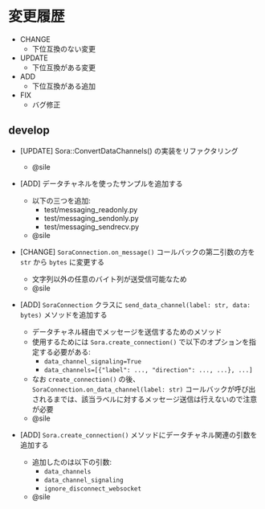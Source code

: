 # 変更履歴

- CHANGE
    - 下位互換のない変更
- UPDATE
    - 下位互換がある変更
- ADD
    - 下位互換がある追加
- FIX
    - バグ修正

## develop

- [UPDATE] Sora::ConvertDataChannels() の実装をリファクタリング

    - @sile
- [ADD] データチャネルを使ったサンプルを追加する
    - 以下の三つを追加:
        - test/messaging_readonly.py
        - test/messaging_sendonly.py
        - test/messaging_sendrecv.py
    - @sile
- [CHANGE] `SoraConnection.on_message()` コールバックの第二引数の方を `str` から `bytes` に変更する
    - 文字列以外の任意のバイト列が送受信可能なため
    - @sile
- [ADD] `SoraConnection` クラスに `send_data_channel(label: str, data: bytes)` メソッドを追加する
    - データチャネル経由でメッセージを送信するためのメソッド
    - 使用するためには `Sora.create_connection()` で以下のオプションを指定する必要がある:
        - `data_channel_signaling=True`
        - `data_channels=[{"label": ..., "direction": ..., ...}, ...]`
    - なお `create_connection()` の後、 `SoraConnection.on_data_channel(label: str)` コールバックが呼び出されるまでは、該当ラベルに対するメッセージ送信は行えないので注意が必要
    - @sile
- [ADD] `Sora.create_connection()` メソッドにデータチャネル関連の引数を追加する
    - 追加したのは以下の引数:
        - `data_channels`
        - `data_channel_signaling`
        - `ignore_disconnect_websocket`
    - @sile
